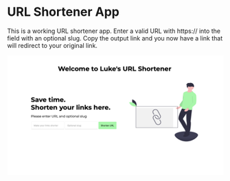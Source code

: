# URL Shortener App

This is a working URL shortener app. Enter a valid URL with https:// into the field with an optional slug. Copy the output link and you now have a link that will redirect to your original link.

![url shortener app](/src/images/url-shortener.png)